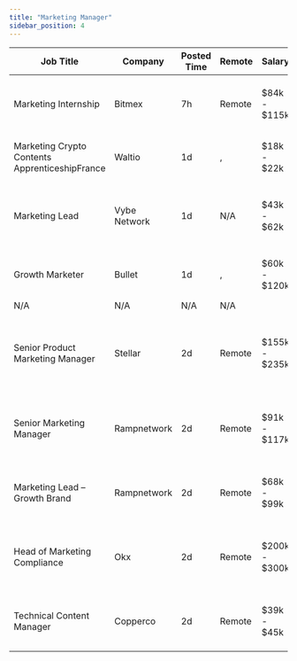 ```yaml
---
title: "Marketing Manager"
sidebar_position: 4
---
```


| Job Title | Company | Posted Time | Remote | Salary | Tags | Apply Link |
|-----------|---------|-------------|--------|--------|------|------------|
| Marketing Internship | Bitmex | 7h | Remote | $84k - $115k | intern, entry level, marketing, non tech, crypto | [Apply](https://web3.career/marketing-internship-bitmex/94275) |
| Marketing Crypto Contents ApprenticeshipFrance | Waltio | 1d | , | $18k - $22k | france, marketing, non tech, crypto | [Apply](https://web3.career/marketing-crypto-contents-apprenticeship-france-waltio/105276) |
| Marketing Lead | Vybe Network | 1d | N/A | $43k - $62k | lead, marketing lead, marketing, non tech, blockchain | [Apply](https://web3.career/marketing-lead-vybenetwork/105269) |
| Growth Marketer | Bullet | 1d | , | $60k - $120k | growth, marketing, non tech, crypto, defi | [Apply](https://web3.career/growth-marketer-bullet/105268) |
| N/A | N/A | N/A | N/A |  |  | [Apply](https://web3.career/metana) |
| Senior Product Marketing Manager | Stellar | 2d | Remote | $155k - $235k | marketing manager, marketing, non tech, product marketing, senior | [Apply](https://web3.career/senior-product-marketing-manager-stellar/105241) |
| Senior Marketing Manager | Rampnetwork | 2d | Remote | $91k - $117k | marketing manager, marketing, non tech, senior, blockchain | [Apply](https://web3.career/senior-marketing-manager-rampnetwork/104616) |
| Marketing Lead – Growth Brand | Rampnetwork | 2d | Remote | $68k - $99k | growth, brand, lead, marketing lead, marketing | [Apply](https://web3.career/marketing-lead-growth-brand-rampnetwork/104615) |
| Head of Marketing Compliance | Okx | 2d | Remote | $200k - $300k | compliance, non tech, head of marketing, marketing, executive | [Apply](https://web3.career/head-of-marketing-compliance-okx/104605) |
| Technical Content Manager | Copperco | 2d | Remote | $39k - $45k | marketing, non tech, copywriting, blockchain, defi | [Apply](https://web3.career/technical-content-manager-copperco/104049) |

